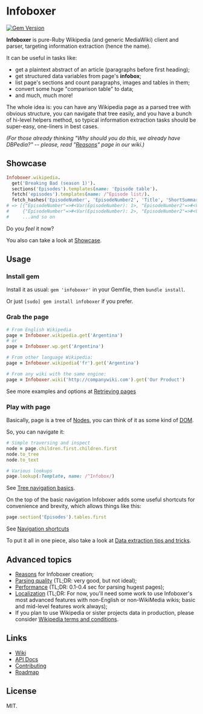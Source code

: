 # Infoboxer

[![Gem Version](https://badge.fury.io/rb/infoboxer.svg)](http://badge.fury.io/rb/infoboxer)

**Infoboxer** is pure-Ruby Wikipedia (and generic MediaWiki) client and
parser, targeting information extraction (hence the name).

It can be useful in tasks like:

* get a plaintext abstract of an article (paragraphs before first heading);
* get structured data variables from page's **infobox**;
* list page's sections and count paragraphs, images and tables in them;
* convert some huge "comparison table" to data;
* and much, much more!

The whole idea is: you can have any Wikipedia page as a parsed tree with
obvious structure, you can navigate that tree easily, and you have a
bunch of hi-level helpers method, so typical information extraction
tasks should be super-easy, one-liners in best cases.

_(For those already thinking "Why should you do this, we already have
DBPedia?" -- please, read "[Reasons](https://github.com/molybdenum-99/infoboxer/wiki/Reasons)"
page in our wiki.)_

## Showcase

```ruby
Infoboxer.wikipedia.
  get('Breaking Bad (season 1)').
  sections('Episodes').templates(name: 'Episode table').
  fetch('episodes').templates(name: /^Episode list/).
  fetch_hashes('EpisodeNumber', 'EpisodeNumber2', 'Title', 'ShortSummary')
# => [{"EpisodeNumber"=>#<Var(EpisodeNumber): 1>, "EpisodeNumber2"=>#<Var(EpisodeNumber2): 1>, "Title"=>#<Var(Title): Pilot>, "ShortSummary"=>#<Var(ShortSummary): Walter White, a 50-year old che...>},
#     {"EpisodeNumber"=>#<Var(EpisodeNumber): 2>, "EpisodeNumber2"=>#<Var(EpisodeNumber2): 2>, "Title"=>#<Var(Title): Cat's in the Bag...>, "ShortSummary"=>#<Var(ShortSummary): Walt and Jesse try to dispose o...>},
#     ...and so on
```

Do you _feel_ it now?

You also can take a look at [Showcase](https://github.com/molybdenum-99/infoboxer/wiki/Showcase).

## Usage

### Install gem

Install it as usual: `gem 'infoboxer'` in your Gemfile, then `bundle install`.

Or just `[sudo] gem install infoboxer` if you prefer.

### Grab the page

```ruby
# From English Wikipedia
page = Infoboxer.wikipedia.get('Argentina')
# or
page = Infoboxer.wp.get('Argentina')

# From other language Wikipedia:
page = Infoboxer.wikipedia('fr').get('Argentina')

# From any wiki with the same engine:
page = Infoboxer.wiki('http://companywiki.com').get('Our Product')
```

See more examples and options at [Retrieving pages](https://github.com/molybdenum-99/infoboxer/wiki/Retrieving%20pages)

### Play with page

Basically, page is a tree of [Nodes](https://github.com/molybdenum-99/infoboxer/wiki/Nodes), you can think of it as some kind of
[DOM](https://en.wikipedia.org/wiki/Document_Object_Model).

So, you can navigate it:

```ruby
# Simple traversing and inspect
node = page.children.first.children.first
node.to_tree
node.to_text

# Various lookups
page.lookup(:Template, name: /^Infobox/)
```

See [Tree navigation basics](https://github.com/molybdenum-99/infoboxer/wiki/Tree-navigation-basics).

On the top of the basic navigation Infoboxer adds some useful shortcuts
for convenience and brevity, which allows things like this:

```ruby
page.section('Episodes').tables.first
```

See [Navigation shortcuts](https://github.com/molybdenum-99/infoboxer/wiki/Navigation-shortcuts)

To put it all in one piece, also take a look at [Data extraction tips and tricks](https://github.com/molybdenum-99/infoboxer/wiki/Tips-and-tricks).

## Advanced topics

* [Reasons](https://github.com/molybdenum-99/infoboxer/wiki/Reasons) for Infoboxer creation;
* [Parsing quality](https://github.com/molybdenum-99/infoboxer/wiki/Parsing-quality) (TL;DR: very good, but not ideal);
* [Performance](https://github.com/molybdenum-99/infoboxer/wiki/Performance) (TL;DR: 0.1-0.4 sec for parsing hugest pages);
* [Localization](https://github.com/molybdenum-99/infoboxer/wiki/Localization) (TL;DR: For now, you'll need some work to use Infoboxer's
  most advanced features with non-English or non-WikiMedia wikis; basic
  and mid-level features work always);
* If you plan to use Wikipedia or sister projects data in production,
  please consider [Wikipedia terms and conditions](https://github.com/molybdenum-99/infoboxer/wiki/Wikipedia-terms-and-conditions).

## Links

* [Wiki](https://github.com/molybdenum-99/infoboxer/wiki)
* [API Docs](http://www.rubydoc.info/gems/infoboxer)
* [Contributing](https://github.com/molybdenum-99/infoboxer/wiki/Contributing)
* [Roadmap](https://github.com/molybdenum-99/infoboxer/wiki/Roadmap)

## License

MIT.
